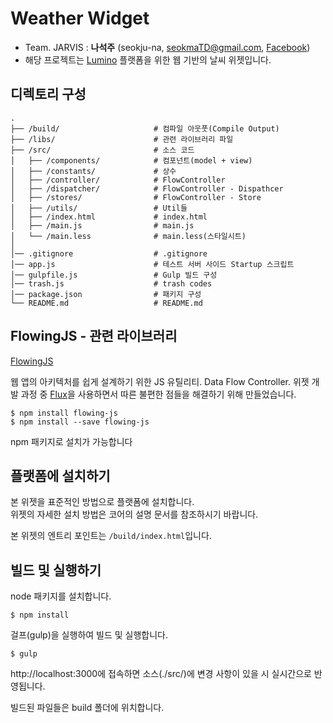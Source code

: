 # Weather Widget
* Team. JARVIS : **나석주** (seokju-na, [seokmaTD@gmail.com](mailTo:seokmaTD@gmail.com), [Facebook](https://www.facebook.com/seokma))
* 해당 프로젝트는 [Lumino](https://github.com/1step6thswmaestro/12) 플랫폼을 위한 웹 기반의 날씨 위젯입니다.




## 디렉토리 구성

```
.
├── /build/                     # 컴파일 아웃풋(Compile Output)
├── /libs/                      # 관련 라이브러리 파일
├── /src/                       # 소스 코드
│   ├── /components/            # 컴포넌트(model + view)
│   ├── /constants/             # 상수
│   ├── /controller/            # FlowController
│   ├── /dispatcher/            # FlowController - Dispathcer
│   ├── /stores/                # FlowController - Store
│   ├── /utils/                 # Util들
│   ├── /index.html             # index.html
│   ├── /main.js                # main.js
│   └── /main.less              # main.less(스타일시트)
│
│── .gitignore                  # .gitignore
│── app.js                      # 테스트 서버 사이드 Startup 스크립트
│── gulpfile.js                 # Gulp 빌드 구성
│── trash.js                    # trash codes
│── package.json                # 패키지 구성
└── README.md                   # README.md
```

## FlowingJS - 관련 라이브러리
[FlowingJS](https://github.com/seokju-na/FlowingJS)

웹 앱의 아키텍처를 쉽게 설계하기 위한 JS 유틸리티. Data Flow Controller.
위젯 개발 과정 중 [Flux](https://facebook.github.io/flux/)을 사용하면서 따른 불편한 점들을 해결하기 위해 만들었습니다.

```shell
$ npm install flowing-js
$ npm install --save flowing-js
```

npm 패키지로 설치가 가능합니다


## 플랫폼에 설치하기
본 위젯을 표준적인 방법으로 플랫폼에 설치합니다.  
위젯의 자세한 설치 방법은 코어의 설명 문서를 참조하시기 바랍니다.

본 위젯의 엔트리 포인트는 `/build/index.html`입니다.



## 빌드 및 실행하기
node 패키지를 설치합니다.

```shell
$ npm install
```

걸프(gulp)을 실행하여 빌드 및 실행합니다.

```shell
$ gulp
```

http://localhost:3000에 접속하면 소스(./src/)에 변경 사항이 있을 시 실시간으로 반영됩니다.

빌드된 파일들은 build 폴더에 위치합니다.

